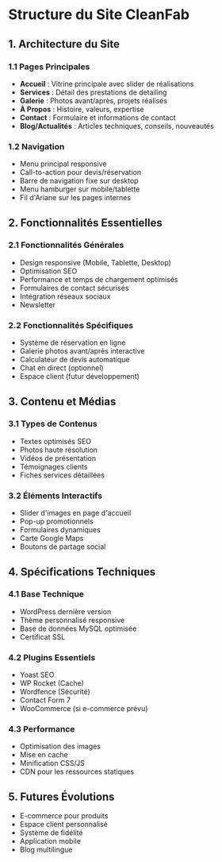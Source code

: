 # Structure du Site CleanFab

## 1. Architecture du Site

### 1.1 Pages Principales
- **Accueil** : Vitrine principale avec slider de réalisations
- **Services** : Détail des prestations de detailing
- **Galerie** : Photos avant/après, projets réalisés
- **À Propos** : Histoire, valeurs, expertise
- **Contact** : Formulaire et informations de contact
- **Blog/Actualités** : Articles techniques, conseils, nouveautés

### 1.2 Navigation
- Menu principal responsive
- Call-to-action pour devis/réservation
- Barre de navigation fixe sur desktop
- Menu hamburger sur mobile/tablette
- Fil d'Ariane sur les pages internes

## 2. Fonctionnalités Essentielles

### 2.1 Fonctionnalités Générales
- Design responsive (Mobile, Tablette, Desktop)
- Optimisation SEO
- Performance et temps de chargement optimisés
- Formulaires de contact sécurisés
- Intégration réseaux sociaux
- Newsletter

### 2.2 Fonctionnalités Spécifiques
- Système de réservation en ligne
- Galerie photos avant/après interactive
- Calculateur de devis automatique
- Chat en direct (optionnel)
- Espace client (futur développement)

## 3. Contenu et Médias

### 3.1 Types de Contenus
- Textes optimisés SEO
- Photos haute résolution
- Vidéos de présentation
- Témoignages clients
- Fiches services détaillées

### 3.2 Éléments Interactifs
- Slider d'images en page d'accueil
- Pop-up promotionnels
- Formulaires dynamiques
- Carte Google Maps
- Boutons de partage social

## 4. Spécifications Techniques

### 4.1 Base Technique
- WordPress dernière version
- Thème personnalisé responsive
- Base de données MySQL optimisée
- Certificat SSL

### 4.2 Plugins Essentiels
- Yoast SEO
- WP Rocket (Cache)
- Wordfence (Sécurité)
- Contact Form 7
- WooCommerce (si e-commerce prévu)

### 4.3 Performance
- Optimisation des images
- Mise en cache
- Minification CSS/JS
- CDN pour les ressources statiques

## 5. Futures Évolutions
- E-commerce pour produits
- Espace client personnalisé
- Système de fidélité
- Application mobile
- Blog multilingue